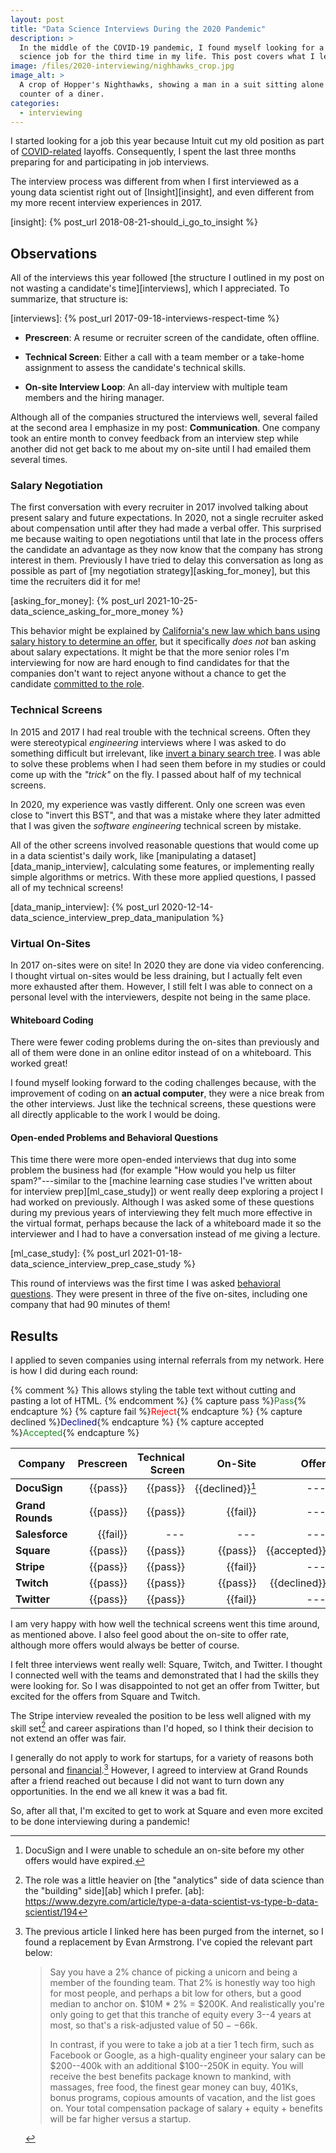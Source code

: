 ```yaml
---
layout: post
title: "Data Science Interviews During the 2020 Pandemic"
description: >
  In the middle of the COVID-19 pandemic, I found myself looking for a data
  science job for the third time in my life. This post covers what I learned.
image: /files/2020-interviewing/nighhawks_crop.jpg
image_alt: >
  A crop of Hopper's Nighthawks, showing a man in a suit sitting alone at the
  counter of a diner.
categories:
  - interviewing
---
```


I started looking for a job this year because Intuit cut my old position as
part of [COVID-related][covid] layoffs. Consequently, I spent the last three
months preparing for and participating in job interviews.

[covid]: https://en.wikipedia.org/wiki/COVID-19_pandemic

The interview process was different from when I first interviewed as a young
data scientist right out of [Insight][insight], and even different from my
more recent interview experiences in 2017.

[insight]: {% post_url 2018-08-21-should_i_go_to_insight %}

## Observations

All of the interviews this year followed [the structure I outlined in my post
on not wasting a candidate's time][interviews], which I appreciated. To summarize, 
that structure is:

[interviews]: {% post_url 2017-09-18-interviews-respect-time %}

- **Prescreen**: A resume or recruiter screen of the candidate, often offline.

- **Technical Screen**: Either a call with a team member or a take-home 
  assignment to assess the candidate's technical skills.

- **On-site Interview Loop**: An all-day interview with multiple team members
  and the hiring manager.

Although all of the companies structured the interviews well, several failed
at the second area I emphasize in my post: **Communication**. One company took
an entire month to convey feedback from an interview step while another did
not get back to me about my on-site until I had emailed them several times.

### Salary Negotiation

The first conversation with every recruiter in 2017 involved talking about
present salary and future expectations. In 2020, not a single recruiter asked
about compensation until after they had made a verbal offer. This surprised me
because waiting to open negotiations until that late in the process offers the
candidate an advantage as they now know that the company has strong interest
in them. Previously I have tried to delay this conversation as long as
possible as part of [my negotiation strategy][asking_for_money], but this time
the recruiters did it for me!

[asking_for_money]: {% post_url 2021-10-25-data_science_asking_for_more_money %}

This behavior might be explained by [California's new law which bans using
salary history to determine an offer][salary_law], but it specifically _does
not_ ban asking about salary expectations. It might be that the more senior
roles I'm interviewing for now are hard enough to find candidates for that the
companies don't want to reject anyone without a chance to get the candidate
[committed to the role][loss].

[salary_law]: https://leginfo.legislature.ca.gov/faces/codes_displaySection.xhtml?sectionNum=432.3&lawCode=LAB
[loss]: https://en.wikipedia.org/wiki/Loss_aversion

### Technical Screens

In 2015 and 2017 I had real trouble with the technical screens. Often they
were stereotypical _engineering_ interviews where I was asked to do something
difficult but irrelevant, like [invert a binary search tree][tweet]. I was
able to solve these problems when I had seen them before in my studies or
could come up with the _"trick"_ on the fly. I passed about half of my
technical screens.

[tweet]: https://twitter.com/mxcl/status/608682016205344768

In 2020, my experience was vastly different. Only one screen was even close to
"invert this BST", and that was a mistake where they later admitted that I was
given the _software engineering_ technical screen by mistake.

All of the other screens involved reasonable questions that would come up in a
data scientist's daily work, like [manipulating a
dataset][data_manip_interview], calculating some features, or implementing
really simple algorithms or metrics. With these more applied questions, I
passed all of my technical screens!

[data_manip_interview]: {% post_url 2020-12-14-data_science_interview_prep_data_manipulation %}

### Virtual On-Sites

In 2017 on-sites were on site! In 2020 they are done via video conferencing. I
thought virtual on-sites would be less draining, but I actually felt even more
exhausted after them. However,  I still felt I was able to connect on a
personal level with the interviewers, despite not being in the same place.

#### Whiteboard Coding

There were fewer coding problems during the on-sites than previously and all
of them were done in an online editor instead of on a whiteboard. This worked
great!

I found myself looking forward to the coding challenges because, with the
improvement of coding on **an actual computer**, they were a nice break from
the other interviews. Just like the technical screens, these questions were
all directly applicable to the work I would be doing.

#### Open-ended Problems and Behavioral Questions

This time there were more open-ended interviews that dug into some problem the
business had (for example "How would you help us filter spam?"---similar to
the [machine learning case studies I've written about for interview
prep][ml_case_study]) or went really deep exploring a project I had worked on
previously. Although I was asked some of these questions during my previous
years of interviewing they felt much more effective in the virtual format,
perhaps because the lack of a whiteboard made it so the interviewer and I had
to have a conversation instead of me giving a lecture.

[ml_case_study]: {% post_url 2021-01-18-data_science_interview_prep_case_study %}

This round of interviews was the first time I was asked [behavioral
questions][behave]. They were present in three of the five on-sites, including
one company that had 90 minutes of them!

[behave]: https://en.wikipedia.org/wiki/Job_interview#Behavioral_interview_questions

## Results

I applied to seven companies using internal referrals from my network. Here is
how I did during each round:

{% comment %} This allows styling the table text without cutting and pasting a
lot of HTML. {% endcomment %}
{% capture pass %}<span style="color:ForestGreen">Pass</span>{% endcapture %}
{% capture fail %}<span style="color:Red">Reject</span>{% endcapture %}
{% capture declined %}<span style="color:DarkBlue">Declined</span>{% endcapture %}
{% capture accepted %}<span style="color:ForestGreen">Accepted</span>{% endcapture %}

| **Company**      | Prescreen | Technical Screen |                 On-Site |        Offer |
|------------------|----------:|-----------------:|------------------------:|-------------:|
| **DocuSign**     |  {{pass}} |         {{pass}} | {{declined}}[^docusign] |          --- |
| **Grand Rounds** |  {{pass}} |         {{pass}} |                {{fail}} |          --- |
| **Salesforce**   |  {{fail}} |              --- |                     --- |          --- |
| **Square**       |  {{pass}} |         {{pass}} |                {{pass}} | {{accepted}} |
| **Stripe**       |  {{pass}} |         {{pass}} |                {{fail}} |          --- |
| **Twitch**       |  {{pass}} |         {{pass}} |                {{pass}} | {{declined}} |
| **Twitter**      |  {{pass}} |         {{pass}} |                {{fail}} |          --- |

[^docusign]: DocuSign and I were unable to schedule an on-site before my other offers would have expired.

I am very happy with how well the technical screens went this time around, as
mentioned above. I also feel good about the on-site to offer rate, although
more offers would always be better of course.

I felt three interviews went really well: Square, Twitch, and Twitter. I
thought I connected well with the teams and demonstrated that I had the skills
they were looking for. So I was disappointed to not get an offer from Twitter,
but excited for the offers from Square and Twitch.

The Stripe interview revealed the position to be less well aligned with my
skill set[^ab] and career aspirations than I'd hoped, so I think their
decision to not extend an offer was fair.

[^ab]: The role was a little heavier on [the "analytics" side of data science than the "building" side][ab] which I prefer.
[ab]: https://www.dezyre.com/article/type-a-data-scientist-vs-type-b-data-scientist/194

I generally do not apply to work for startups, for a variety of reasons both
personal and [financial][sense].[^sense] However, I agreed to interview at
Grand Rounds after a friend reached out because I did not want to turn down
any opportunities. In the end we all knew it was a bad fit.

[sense]: https://every.to/napkin-math/you-probably-shouldn-t-work-at-a-startup-9387b632-345c-4a22-bac0-3cb92f0eecf1
[^sense]: The previous article I linked here has been purged from the
      internet, so I found a replacement by Evan Armstrong. I've copied the
      relevant part below:

      > Say you have a 2% chance of picking a unicorn and being a member of
      > the founding team. That 2% is honestly way too high for most people,
      > and perhaps a bit low for others, but a good median to anchor on. $10M
      > \* 2% = $200K. And realistically you're only going to get that this
      > tranche of equity every 3--4 years at most, so that's a risk-adjusted
      > value of $50--$66k.
      >
      > In contrast, if you were to take a job at a tier 1 tech firm, such as
      > Facebook or Google, as a high-quality engineer your salary can be
      > $200--400k with an additional $100--250K in equity. You will receive the
      > best benefits package known to mankind, with massages, free food, the
      > finest gear money can buy, 401Ks, bonus programs, copious amounts of
      > vacation, and the list goes on. Your total compensation package of
      > salary + equity + benefits will be far higher versus a startup. 


So, after all that, I'm excited to get to work at Square and even more excited
to be done interviewing during a pandemic!
